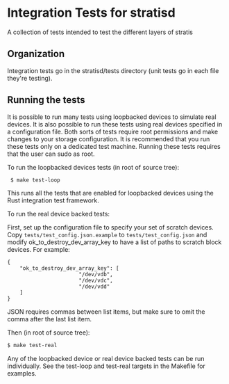 # Integration Tests for stratisd

A collection of tests intended to test the different layers of stratis

## Organization

Integration tests go in the stratisd/tests directory (unit tests go in each file
they're testing).

## Running the tests

It is possible to run many tests using loopbacked devices to simulate real
devices. It is also possible to run these tests using real devices specified
in a configuration file. Both sorts of tests require root permissions and make
changes to your storage configuration. It is recommended that you run these
tests only on a dedicated test machine. Running these tests requires that the
user can sudo as root.

To run the loopbacked devices tests (in root of source tree):
```bash
 $ make test-loop
```

This runs all the tests that are enabled for loopbacked devices using
the Rust integration test framework.

To run the real device backed tests:

First, set up the configuration file to specify your set of scratch devices.
Copy `tests/test_config.json.example` to `tests/test_config.json` and modify
ok_to_destroy_dev_array_key to have a list of paths to scratch block
devices. For example:

```
{
    "ok_to_destroy_dev_array_key": [
    				   "/dev/vdb",
    				   "/dev/vdc",
    				   "/dev/vdd"
    ]
}
```

JSON requires commas between list items, but make sure to omit the comma after
the last list item.

Then (in root of source tree):
```bash
$ make test-real
```

Any of the loopbacked device or real device backed tests can be run
individually.  See the test-loop and test-real targets in the Makefile for
examples.
